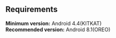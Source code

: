 
## Requirements
**Minimum version:** Android 4.4(KITKAT) <br>
**Recommended version:** Android 8.1(OREO)
